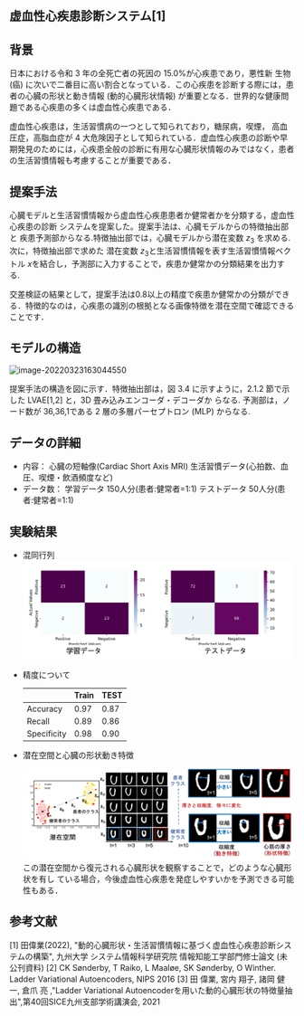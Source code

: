 ## 虚血性心疾患診断システム[1]



## 背景

日本における令和 3 年の全死亡者の死因の 15.0%が心疾患であり，悪性新 生物 (癌) に次いで二番目に高い割合となっている．この心疾患を診断する際には，患者の心臓の形状と動き情報 (動的心臓形状情報) が重要となる．世界的な健康問題である心疾患の多くは虚血性心疾患である．

虚血性心疾患は，生活習慣病の一つとして知られており，糖尿病，喫煙， 高血圧症，高脂血症が 4 大危険因子として知られている．虚血性心疾患の診断や早期発見のためには，心疾患全般の診断に有用な心臓形状情報のみではなく，患者の生活習慣情報も考慮することが重要である．

## 提案手法

心臓モデルと生活習慣情報から虚血性心疾患患者か健常者かを分類する，虚血性心疾患の診断 システムを提案した。提案手法は、心臓モデルからの特徴抽出部と 疾患予測部からなる.特徴抽出部では，心臓モデルから潜在変数 $z_3$ を求める.次に，特徴抽出部で求めた 潜在変数 $z_3$と生活習慣情報を表す生活習慣情報ベクトル $x$を結合し，予測部に入力することで，疾患か健常かの分類結果を出力する.

交差検証の結果として，提案手法は0.8以上の精度で疾患か健常かの分類ができる．特徴的なのは，心疾患の識別の根拠となる画像特徴を潜在空間で確認できることです．

## モデルの構造

![image-20220323163044550](/Users/tianweiye/Library/Application%20Support/typora-user-images/image-20220323163044550.png)

提案手法の構造を図に示す．特徴抽出部は，図 3.4 に示すように，2.1.2 節で示した LVAE[1,2] と，3D 畳み込みエンコーダ・デコーダか らなる. 予測部は，ノード数が 36,36,1である 2 層の多層パーセプトロン (MLP) からなる.

## データの詳細

- 内容：
  心臓の短軸像(Cardiac Short Axis MRI)
  生活習慣データ(心拍数、血圧、喫煙・飲酒頻度など)
- データ数：
  学習データ 150人分(患者:健常者=1:1)
  テストデータ 50人分(患者:健常者=1:1)

## 実験結果

- 混同行列
  ![混同行列](results/%E6%B7%B7%E5%90%8C%E8%A1%8C%E5%88%97.png)

- 精度について

  |             | Train | TEST |
  | ----------- | ----- | ---- |
  | Accuracy    | 0.97  | 0.87 |
  | Recall      | 0.89  | 0.86 |
  | Specificity | 0.98  | 0.90 |

  

- 潜在空間と心臓の形状動き特徴

  ![画像特徴](results/%E7%94%BB%E5%83%8F%E7%89%B9%E5%BE%B4.png)
  この潜在空間から復元される心臓形状を観察することで，どのような心臓形状を有し ている場合，今後虚血性心疾患を発症しやすいかを予測できる可能性もある．

## 参考文献

[1] 田偉業(2022), "動的心臓形状・生活習慣情報に基づく虚血性心疾患診断システムの構築", 九州大学 システム情報科学研究院 情報知能工学部門修士論文 (未公刊資料)
[2] CK Sønderby, T Raiko, L Maaløe, SK Sønderby, O Winther. Ladder Variational Autoencoders, NIPS 2016
[3] 田 偉業, 宮内 翔子, 諸岡 健一, 倉爪 亮 ,"Ladder Variational Autoencoderを用いた動的心臓形状の特徴量抽出",第40回SICE九州支部学術講演会, 2021
